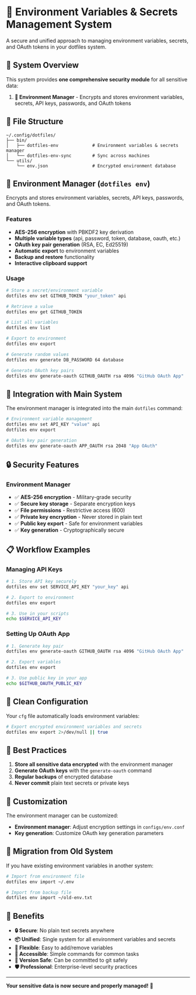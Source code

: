 # 🔐 Environment Variables & Secrets Management System

A secure and unified approach to managing environment variables, secrets, and OAuth tokens in your dotfiles system.

## 🎯 **System Overview**

This system provides **one comprehensive security module** for all sensitive data:

1. **🔐 Environment Manager** - Encrypts and stores environment variables, secrets, API keys, passwords, and OAuth tokens

## 📁 **File Structure**

```
~/.config/dotfiles/
├── bin/
│   ├── dotfiles-env             # Environment variables & secrets manager
│   └── dotfiles-env-sync        # Sync across machines
└── utils/
    └── env.json                 # Encrypted environment database
```

## 🔐 **Environment Manager (`dotfiles env`)**

Encrypts and stores environment variables, secrets, API keys, passwords, and OAuth tokens.

### **Features**
- **AES-256 encryption** with PBKDF2 key derivation
- **Multiple variable types** (api, password, token, database, oauth, etc.)
- **OAuth key pair generation** (RSA, EC, Ed25519)
- **Automatic export** to environment variables
- **Backup and restore** functionality
- **Interactive clipboard support**

### **Usage**

```bash
# Store a secret/environment variable
dotfiles env set GITHUB_TOKEN "your_token" api

# Retrieve a value
dotfiles env get GITHUB_TOKEN

# List all variables
dotfiles env list

# Export to environment
dotfiles env export

# Generate random values
dotfiles env generate DB_PASSWORD 64 database

# Generate OAuth key pairs
dotfiles env generate-oauth GITHUB_OAUTH rsa 4096 "GitHub OAuth App"
```


## 🚀 **Integration with Main System**

The environment manager is integrated into the main `dotfiles` command:

```bash
# Environment variable management
dotfiles env set API_KEY "value" api
dotfiles env export

# OAuth key pair generation
dotfiles env generate-oauth APP_OAUTH rsa 2048 "App OAuth"
```

## 🔒 **Security Features**

### **Environment Manager**
- ✅ **AES-256 encryption** - Military-grade security
- ✅ **Secure key storage** - Separate encryption keys
- ✅ **File permissions** - Restrictive access (600)
- ✅ **Private key encryption** - Never stored in plain text
- ✅ **Public key export** - Safe for environment variables
- ✅ **Key generation** - Cryptographically secure

## 📋 **Workflow Examples**

### **Managing API Keys**

```bash
# 1. Store API key securely
dotfiles env set SERVICE_API_KEY "your_key" api

# 2. Export to environment
dotfiles env export

# 3. Use in your scripts
echo $SERVICE_API_KEY
```

### **Setting Up OAuth App**

```bash
# 1. Generate key pair
dotfiles env generate-oauth GITHUB_OAUTH rsa 4096 "GitHub OAuth App"

# 2. Export variables
dotfiles env export

# 3. Use public key in your app
echo $GITHUB_OAUTH_PUBLIC_KEY
```

## 🧹 **Clean Configuration**

Your `cfg` file automatically loads environment variables:

```bash
# Export encrypted environment variables and secrets
dotfiles env export 2>/dev/null || true
```

## 🎯 **Best Practices**

1. **Store all sensitive data encrypted** with the environment manager
2. **Generate OAuth keys** with the `generate-oauth` command
3. **Regular backups** of encrypted database
4. **Never commit** plain text secrets or private keys

## 🔧 **Customization**

The environment manager can be customized:

- **Environment manager**: Adjust encryption settings in `configs/env.conf`
- **Key generation**: Customize OAuth key generation parameters

## 🚨 **Migration from Old System**

If you have existing environment variables in another system:

```bash
# Import from environment file
dotfiles env import ~/.env

# Import from backup file
dotfiles env import ~/old-env.txt
```

## 🎉 **Benefits**

- **🔒 Secure**: No plain text secrets anywhere
- **📦 Unified**: Single system for all environment variables and secrets
- **🔄 Flexible**: Easy to add/remove variables
- **📱 Accessible**: Simple commands for common tasks
- **💾 Version Safe**: Can be committed to git safely
- **🛡️ Professional**: Enterprise-level security practices

---

**Your sensitive data is now secure and properly managed!** 🎊

